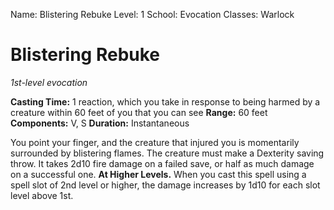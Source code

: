 Name: Blistering Rebuke
Level: 1
School: Evocation
Classes: Warlock

# Blistering Rebuke
_1st-level evocation_

**Casting Time:** 1 reaction, which you take in response to being harmed by a creature within 60 feet of you that you can see
**Range:** 60 feet
**Components:** V, S
**Duration:** Instantaneous

You point your finger, and the creature that injured you is momentarily surrounded by blistering flames. The creature must make a Dexterity saving throw. It takes 2d10 fire damage on a failed save, or half as much damage on a successful one.
**At Higher Levels.** When you cast this spell using a spell slot of 2nd level or higher, the damage increases by 1d10 for each slot level above 1st.